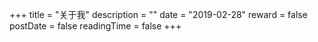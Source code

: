 +++
title = "关于我"
description = ""
date = "2019-02-28"
reward = false
postDate = false
readingTime = false
+++


